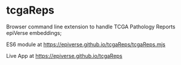 # tcgaReps
Browser command line extension to handle TCGA Pathology Reports epiVerse embeddings;

ES6 module at https://epiverse.github.io/tcgaReps/tcgaReps.mjs

Live App at https://epiverse.github.io/tcgaReps
